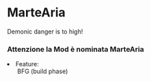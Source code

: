 # MarteAria
Demonic danger is to high! 

<h3> Attenzione la Mod è nominata MarteAria </h3>

<li>Feature:
  <ul>BFG (build phase)</ul>

</li>

